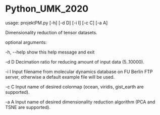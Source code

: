 # Python_UMK_2020

usage: projektPM.py [-h] [-d D] [-i I] [-c C] [-a A]

Dimensionality reduction of tensor datasets.

optional arguments:

  -h, --help  show this help message and exit
 
  -d D        Decimation ratio for reducing amount of input data (5..10000).
  
  -i I        Input filename from molecular dynamics database on FU Berlin FTP
              server, otherwise a default example file will be used.
              
  -c C        Input name of desired colormap (ocean, viridis, gist_earth are
              supported).
              
  -a A        Input name of desired dimensionality reduction algorithm (PCA
              and TSNE are supported).
              
